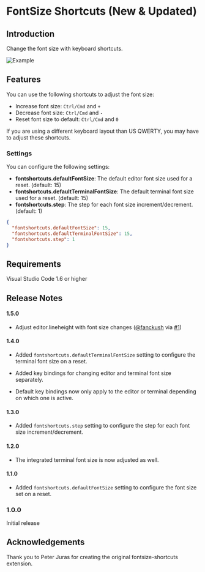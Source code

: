 # FontSize Shortcuts (New & Updated)

## Introduction

Change the font size with keyboard shortcuts.

![Example](https://i.imgur.com/Gs7KqPG.gif)

## Features

You can use the following shortcuts to adjust the font size:

* Increase font size: `Ctrl/Cmd` and `+`
* Decrease font size: `Ctrl/Cmd` and `-`
* Reset font size to default: `Ctrl/Cmd` and `0`

If you are using a different keyboard layout than US QWERTY, you may have to adjust these shortcuts.

### Settings

You can configure the following settings:

* **fontshortcuts.defaultFontSize**: The default editor font size used for a reset. (default: 15)
* **fontshortcuts.defaultTerminalFontSize**: The default terminal font size used for a reset. (default: 15)
* **fontshortcuts.step**: The step for each font size increment/decrement. (default: 1)

```json
{
  "fontshortcuts.defaultFontSize": 15,
  "fontshortcuts.defaultTerminalFontSize": 15,
  "fontshortcuts.step": 1
}
```

## Requirements

Visual Studio Code 1.6 or higher

## Release Notes

#### 1.5.0

* Adjust editor.lineheight with font size changes ([@fanckush](https://github.com/fanckush) via [#1](https://github.com/foss-haas/vsc-fontsize-shortcuts/pull/1))

#### 1.4.0

* Added `fontshortcuts.defaultTerminalFontSize` setting to configure the terminal font size on a reset.

* Added key bindings for changing editor and terminal font size separately.

* Default key bindings now only apply to the editor or terminal depending on which one is active.

#### 1.3.0

* Added `fontshortcuts.step` setting to configure the step for each font size increment/decrement.

#### 1.2.0

* The integrated terminal font size is now adjusted as well.

#### 1.1.0

* Added `fontshortcuts.defaultFontSize` setting to configure the font size set on a reset.

### 1.0.0

Initial release

## Acknowledgements

Thank you to Peter Juras for creating the original fontsize-shortcuts extension.
